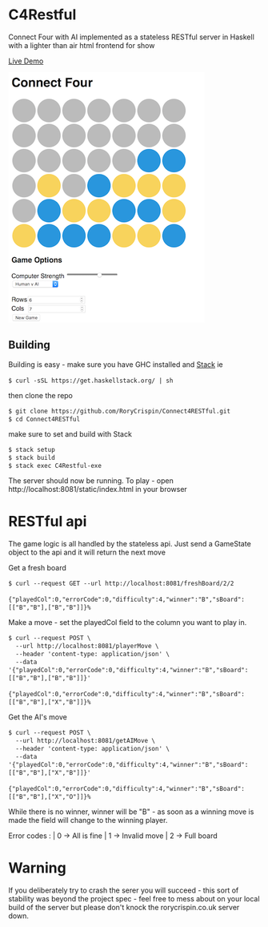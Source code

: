 # C4Restful
Connect Four with AI implemented as a stateless RESTful server in Haskell with a lighter than air html frontend for show

[Live Demo](http://rorycrispin.co.uk:8081/static/index.html)

![screenshot](https://github.com/RoryCrispin/Connect4RESTful/blob/master/screen.png)

## Building

Building is easy - make sure you have GHC installed and [Stack](https://docs.haskellstack.org/en/stable/README/)
ie 

`$ curl -sSL https://get.haskellstack.org/ | sh`

then clone the repo
~~~~
$ git clone https://github.com/RoryCrispin/Connect4RESTful.git
$ cd Connect4RESTful
~~~~
make sure to set 
and build with Stack 
~~~~
$ stack setup
$ stack build
$ stack exec C4Restful-exe
~~~~
The server should now be running. 
To play - open http://localhost:8081/static/index.html in your browser

# RESTful api
The game logic is all handled by the stateless api. Just send a GameState object to the api and it will return the next move

Get a fresh board
~~~~
$ curl --request GET --url http://localhost:8081/freshBoard/2/2

{"playedCol":0,"errorCode":0,"difficulty":4,"winner":"B","sBoard":[["B","B"],["B","B"]]}%
~~~~
Make a move - set the playedCol field to the column you want to play in.
~~~~
$ curl --request POST \
  --url http://localhost:8081/playerMove \
  --header 'content-type: application/json' \
  --data '{"playedCol":0,"errorCode":0,"difficulty":4,"winner":"B","sBoard":[["B","B"],["B","B"]]}'
  
{"playedCol":0,"errorCode":0,"difficulty":4,"winner":"B","sBoard":[["B","B"],["X","B"]]}%
~~~~
Get the AI's move 
~~~~
$ curl --request POST \
  --url http://localhost:8081/getAIMove \
  --header 'content-type: application/json' \
  --data '{"playedCol":0,"errorCode":0,"difficulty":4,"winner":"B","sBoard":[["B","B"],["X","B"]]}'
  
{"playedCol":0,"errorCode":0,"difficulty":4,"winner":"B","sBoard":[["B","B"],["X","O"]]}%
~~~~

While there is no winner, winner will be "B" - as soon as a winning move is made the field will change to the winning player.

Error codes :
        | 0 -> All is fine
        | 1 -> Invalid move
        | 2 -> Full board

# Warning

If you deliberately try to crash the serer you will succeed - this sort of stability was beyond the project spec - feel free to mess about on your local build of the server but please don't knock the rorycrispin.co.uk server down. 
